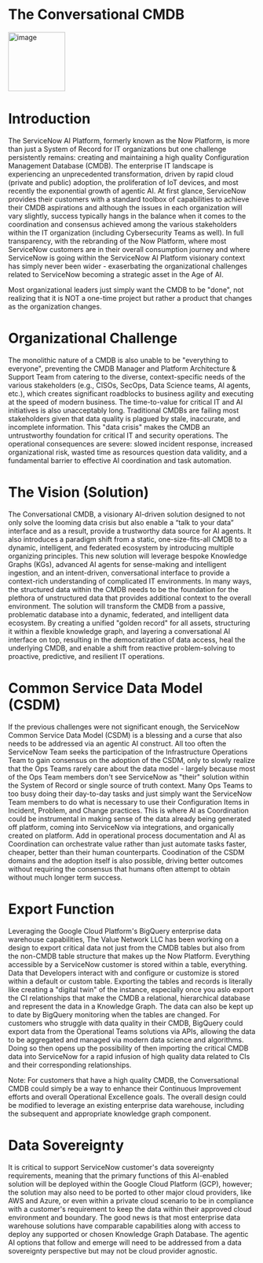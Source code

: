 # The Conversational CMDB

<img width="116" height="120" alt="image" src="https://github.com/user-attachments/assets/9d9a3ed5-5834-47e7-a590-a7929b9c20fc" />

# Introduction
The ServiceNow AI Platform, formerly known as the Now Platform, is more than just a System of Record for IT organizations but one challenge persistently remains: creating and maintaining a high quality Configuration Management Database (CMDB). The enterprise IT landscape is experiencing an unprecedented transformation, driven by rapid cloud (private and public) adoption, the proliferation of IoT devices, and most recently the exponential growth of agentic AI. At first glance, ServiceNow provides their customers with a standard toolbox of capabilities to achieve their CMDB aspirations and although the issues in each organization will vary slightly, success typically hangs in the balance when it comes to the coordination and consensus achieved among the various stakeholders within the IT organization (including Cybersecurity Teams as well). In full transparency, with the rebranding of the Now Platform, where most ServiceNow customers are in their overall consumption journey and where ServiceNow is going within the ServiceNow AI Platform visionary context has simply never been wider - exaserbating the organizational challenges related to ServiceNow becoming a strategic asset in the Age of AI.

Most organizational leaders just simply want the CMDB to be "done", not realizing that it is NOT a one-time project but rather a product that changes as the organization changes.

# Organizational Challenge
The monolithic nature of a CMDB is also unable to be "everything to everyone", preventing the CMDB Manager and Platform Architecture & Support Team from catering to the diverse, context-specific needs of the various stakeholders (e.g., CISOs, SecOps, Data Science teams, AI agents, etc.), which creates significant roadblocks to business agility and executing at the speed of modern business. The time-to-value for critical IT and AI initiatives is also unacceptably long. Traditional CMDBs are failing most stakeholders given that data quality is plagued by stale, inaccurate, and incomplete information. This "data crisis" makes the CMDB an untrustworthy foundation for critical IT and security operations. The operational consequences are severe: slowed incident response, increased organizational risk, wasted time as resources question data validity, and a fundamental barrier to effective AI coordination and task automation.

# The Vision (Solution)
The Conversational CMDB, a visionary AI-driven solution designed to not only solve the looming data crisis but also enable a “talk to your data” interface and as a result, provide a trustworthy data source for AI agents. It also introduces a paradigm shift from a static, one-size-fits-all CMDB to a dynamic, intelligent, and federated ecosystem by introducing multiple organizing principles. This new solution will leverage bespoke Knowledge Graphs (KGs), advanced AI agents for sense-making and intelligent ingestion, and an intent-driven, conversational interface to provide a context-rich understanding of complicated IT environments. In many ways, the structured data within the CMDB needs to be the foundation for the plethora of unstructured data that provides additional context to the overall environment. The solution will transform the CMDB from a passive, problematic database into a dynamic, federated, and intelligent data ecosystem. By creating a unified "golden record" for all assets, structuring it within a flexible knowledge graph, and layering a conversational AI interface on top, resulting in the democratization of data access, heal the underlying CMDB, and enable a shift from reactive problem-solving to proactive, predictive, and resilient IT operations.

# Common Service Data Model (CSDM)
If the previous challenges were not significant enough, the ServiceNow Common Service Data Model (CSDM) is a blessing and a curse that also needs to be addressed via an agentic AI construct. All too often the ServiceNow Team seeks the participation of the Infrastructure Operations Team to gain consensus on the adoption of the CSDM, only to slowly realize that the Ops Teams rarely care about the data model - largely because most of the Ops Team members don't see ServiceNow as "their" solution within the System of Record or single source of truth context. Many Ops Teams to too busy doing their day-to-day tasks and just simply want the ServiceNow Team members to do what is necessary to use their Configuration Items in Incident, Problem, and Change practices. This is where AI as Coordination could be instrumental in making sense of the data already being generated off platform, coming into ServiceNow via integrations, and organically created on platform. Add in operational process documentation and AI as Coordination can orchestrate value rather than just automate tasks faster, cheaper, better than their human counterparts. Coodination of the CSDM domains and the adoption itself is also possible, driving better outcomes without requiring the consensus that humans often attempt to obtain without much longer term success.

# Export Function
Leveraging the Google Cloud Platform's BigQuery enterprise data warehouse capabilities, The Value Network LLC has been working on a design to export critical data not just from the CMDB tables but also from the non-CMDB table structure that makes up the Now Platform. Everything accessible by a ServiceNow customer is stored within a table, everything. Data that Developers interact with and configure or customize is stored within a default or custom table. Exporting the tables and records is literally like creating a "digital twin" of the instance, especially once you aslo export the CI relationships that make the CMDB a relational, hierarchical database and represent the data in a Knowledge Graph. The data can also be kept up to date by BigQuery monitoring when the tables are changed. For customers who struggle with data quality in their CMDB, BigQuery could export data from the Operational Teams solutions via APIs, allowing the data to be aggregated and managed via modern data science and algorithms. Doing so then opens up the possibility of then importing the critical CMDB data into ServiceNow for a rapid infusion of high quality data related to CIs and their corresponding relationships.

Note: For customers that have a high quality CMDB, the Conversational CMDB could simply be a way to enhance their Continuous Improvement efforts and overall Operational Excellence goals. The overall design could be modified to leverage an existing enterprise data warehouse, including the subsequent and appropriate knowledge graph component.

# Data Sovereignty
It is critical to support ServiceNow customer's data sovereignty requirements, meaning that the primary functions of this AI-enabled solution will be deployed within the Google Cloud Platform (GCP), however; the solution may also need to be ported to other major cloud providers, like AWS and Azure, or even within a private cloud scenario to be in compliance with a customer's requirement to keep the data within their approved cloud environment and boundary. The good news is that most enterprise data warehouse solutions have comparable capabilities along with access to deploy any supported or chosen Knowledge Graph Database. The agentic AI options that follow and emerge will need to be addressed from a data sovereignty perspective but may not be cloud provider agnostic.

